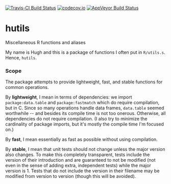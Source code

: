 [![Travis-CI Build Status](https://travis-ci.org/HughParsonage/hutils.svg?branch=master)](https://travis-ci.org/HughParsonage/hutils)
[![codecov.io](https://codecov.io/github/HughParsonage/hutils/coverage.svg?branch=master)](https://codecov.io/github/HughParsonage/hutils?branch=master)
[![AppVeyor Build Status](https://ci.appveyor.com/HughParsonage/hutils)](https://ci.appveyor.com/api/projects/status/github//HughParsonage/hutils/?branch=master&svg=true)


# hutils
Miscellaneous R functions and aliases

My name is Hugh and this is a package of functions I often put in `R/utils.s`.
Hence, `hutils`.

### Scope

The package attempts to provide lightweight, fast, and stable functions for 
common operations.

By **lightweight**, I mean in terms of dependencies: we import 
`package:data.table` and `package:fastmatch` which do require compilation, but 
in C.  Since so many operations handle data frames, `data.table` seemed 
worthwhile -- and besides its compile time is not too onerous.
Otherwise, all dependencies do not require compilation. (I also try to minimize
the cardinality of package imports, but it's mostly the compile time I'm 
focused on.)

By **fast**, I mean essentially as fast as possible without using compilation.

By **stable**, I mean that unit tests should not change unless the major version also
changes. To make this completely transparent, tests include the version of their
introduction and are guaranteed to not be modified (not even in the sense of 
adding extra, independent tests) while the major version is 1. Tests that do not
include the version in their filename may be modified from version to version 
(though this will be avoided).

